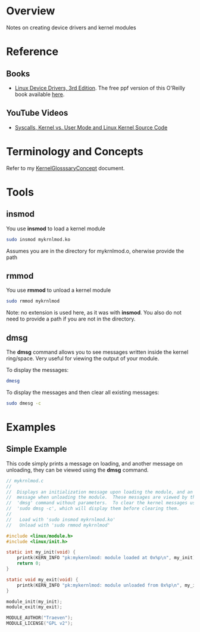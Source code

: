# Overview

Notes on creating device drivers and kernel modules

# Reference

## Books

* [Linux Device Drivers, 3rd Edition](https://www.amazon.com/Linux-Device-Drivers-Jonathan-Corbet/dp/0596005903/ref=cm_cr_arp_d_product_top?ie=UTF8).  The free ppf version of this O'Reilly book available [here](https://lwn.net/Kernel/LDD3/).

## YouTube Videos

* [Syscalls, Kernel vs. User Mode and Linux Kernel Source Code](https://www.youtube.com/watch?v=fLS99zJDHOc)

# Terminology and Concepts

Refer to my [KernelGlosssaryConcept](https://github.com/GitLeeRepo/LinuxKernelNotes/blob/master/KernelGlosssaryConcepts.md#overview) document.

# Tools

## insmod

You use **insmod** to load a kernel module

```bash
sudo insmod mykrnlmod.ko
```
Assumes you are in the directory for mykrnlmod.o, oherwise provide the path

## rmmod

You use **rmmod** to unload a kernel module

```bash
sudo rmmod mykrnlmod
```
Note: no extension is used here, as it was with **insmod**.  You also do not need to provide a path if you are not in the directory.

## dmsg

The **dmsg** command allows you to see messages written inside the kernel ring/space.  Very useful for viewing the output of your module.

To display the messages:

```bash
dmesg
```
To display the messages and then clear all existing messages:

```bash
sudo dmesg -c
```

# Examples

## Simple Example

This code simply prints a message on loading, and another message on unloading, they can be viewed using the **dmsg** command.

```c
// mykrnlmod.c
//
//  Displays an initialization message upon loading the module, and an exit
//  message when unloading the module.  These messages are viewed by the
//  'dmsg' command without parameters.  To clear the kernel messages use
//  'sudo dmsg -c', which will display them before clearing them.
//
//   Load with 'sudo insmod mykrnlmod.ko'
//   Unload with 'sudo rmmod mykrnlmod'

#include <linux/module.h>
#include <linux/init.h>

static int my_init(void) {
    printk(KERN_INFO "pk:mykernlmod: module loaded at 0x%p\n", my_init);
    return 0;
}

static void my_exit(void) {
    printk(KERN_INFO "pk:mykernlmod: module unloaded from 0x%p\n", my_init);
}

module_init(my_init);
module_exit(my_exit);

MODULE_AUTHOR("Traeven");
MODULE_LICENSE("GPL v2");
```
